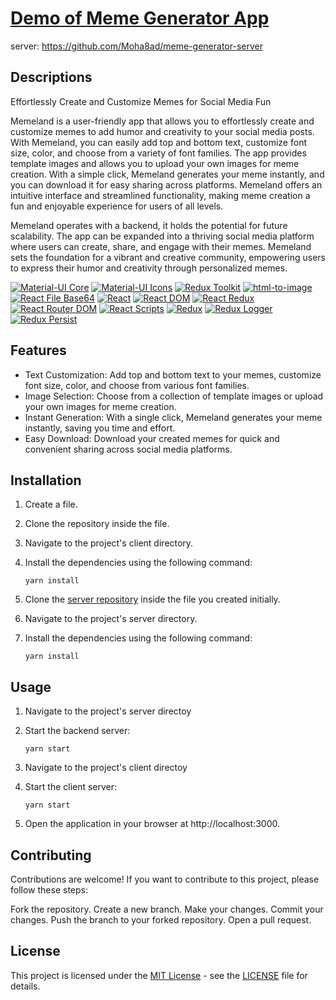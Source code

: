 # [Demo of Meme Generator App](https://asar-memeland.netlify.app)
server: https://github.com/Moha8ad/meme-generator-server

## Descriptions

Effortlessly Create and Customize Memes for Social Media Fun

Memeland is a user-friendly app that allows you to effortlessly create and customize memes to add humor and creativity to your social media posts. With Memeland, you can easily add top and bottom text, customize font size, color, and choose from a variety of font families. The app provides template images and allows you to upload your own images for meme creation. With a simple click, Memeland generates your meme instantly, and you can download it for easy sharing across platforms. Memeland offers an intuitive interface and streamlined functionality, making meme creation a fun and enjoyable experience for users of all levels.

Memeland operates with a backend, it holds the potential for future scalability. The app can be expanded into a thriving social media platform where users can create, share, and engage with their memes. Memeland sets the foundation for a vibrant and creative community, empowering users to express their humor and creativity through personalized memes.

[![Material-UI Core](https://img.shields.io/badge/Material--UI%20Core-4.12.4-blue)](https://material-ui.com/core/)
[![Material-UI Icons](https://img.shields.io/badge/Material--UI%20Icons-4.11.3-blue)](https://material-ui.com/icons/)
[![Redux Toolkit](https://img.shields.io/badge/Redux%20Toolkit-1.8.2-blue)](https://redux-toolkit.js.org/)
[![html-to-image](https://img.shields.io/badge/html--to--image-1.9.0-blue)](https://www.npmjs.com/package/html-to-image)
[![React File Base64](https://img.shields.io/badge/React%20File%20Base64-1.0.3-blue)](https://www.npmjs.com/package/react-file-base64)
[![React](https://img.shields.io/badge/React-17.0.0-blue)](https://reactjs.org/)
[![React DOM](https://img.shields.io/badge/React%20DOM-17.0.0-blue)](https://reactjs.org/docs/react-dom.html)
[![React Redux](https://img.shields.io/badge/React%20Redux-8.0.2-blue)](https://react-redux.js.org/)
[![React Router DOM](https://img.shields.io/badge/React%20Router%20DOM-6.3.0-blue)](https://reactrouter.com/web/guides/quick-start)
[![React Scripts](https://img.shields.io/badge/React%20Scripts-5.0.1-blue)](https://www.npmjs.com/package/react-scripts)
[![Redux](https://img.shields.io/badge/Redux-4.2.0-blue)](https://redux.js.org/)
[![Redux Logger](https://img.shields.io/badge/Redux%20Logger-3.0.6-blue)](https://www.npmjs.com/package/redux-logger)
[![Redux Persist](https://img.shields.io/badge/Redux%20Persist-6.0.0-blue)](https://www.npmjs.com/package/redux-persist)

## Features

- Text Customization: Add top and bottom text to your memes, customize font size, color, and choose from various font families.
- Image Selection: Choose from a collection of template images or upload your own images for meme creation.
- Instant Generation: With a single click, Memeland generates your meme instantly, saving you time and effort.
- Easy Download: Download your created memes for quick and convenient sharing across social media platforms.

## Installation

1. Create a file.
2. Clone the repository inside the file.
3. Navigate to the project's client directory.
4. Install the dependencies using the following command:

   ```shell
   yarn install
   
4. Clone the [server repository](https://github.com/Moha8ad/meme-generator-server) inside the file you created initially.
5. Navigate to the project's server directory.
6. Install the dependencies using the following command:

   ```shell
   yarn install

## Usage

1. Navigate to the project's server directoy
2. Start the backend server:

   ```shell
   yarn start

3. Navigate to the project's client directoy
4. Start the client server:

   ```shell
   yarn start
   
5. Open the application in your browser at http://localhost:3000.

## Contributing

Contributions are welcome! If you want to contribute to this project, please follow these steps:

Fork the repository.
Create a new branch.
Make your changes.
Commit your changes.
Push the branch to your forked repository.
Open a pull request.

## License

This project is licensed under the [MIT License](LICENSE) - see the [LICENSE](LICENSE) file for details.
